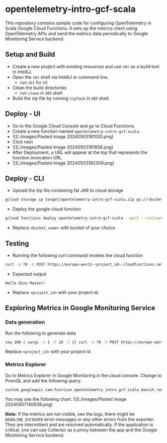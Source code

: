 # opentelemetry-intro-gcf-scala

This repository contains sample code for configuring OpenTelemetry in Scala Google Cloud Functions.
It sets up the metrics client using OpenTelemetry APIs and send the metrics data periodically to Google Monitoring Service backend.

## Setup and Build
- Create a new project with existing resources and use `sbt`  as a build tool in IntelliJ.
- Open the `sbt` shell via IntelliJ or command line.
	- run `sbt` for cli
- Clean the build directories
	- run `clean` in sbt shell
- Build the zip file by running `zipTask` in sbt shell.

## Deploy - UI

- Go to the Google Cloud Console and go to Cloud Functions.
- Create a new function named `opentelemetry-intro-gcf-scala`.
- ![](./images/Pasted image 20240503181020.png)
- Click next
- ![](./images/Pasted image 20240503181656.png)
- After Deployment, a URL will appear at the top that represents the function invocation URL. 
- ![](./images/Pasted image 20240503182309.png)

## Deploy - CLI

- Upload the zip file containing fat JAR to cloud storage
```bash
gcloud storage cp target/opentelemetry-intro-gcf-scala.zip gs://<bucket_name>/functions/opentelemetry-intro-gcf-scala.zip
```
- Deploy the google cloud function
```bash
gcloud functions deploy opentelemetry-intro-gcf-scala --gen2 --runtime=java11 --region=europe-west1 --source=gs://<bucket_name>/functions/opentelemetry-intro-gcf-scala.zip --entry-point=com.danish.world.HelloWorldScala --memory=256MB --trigger-http
```
- Replace `<bucket_name>` with bucket of your choice.

## Testing
- Running the following curl command invokes the cloud function
```bash
curl -m 70 -X POST https://europe-west1-<project_id>.cloudfunctions.net/opentelemetry-intro-gcf-scala -H "Authorization: bearer $(gcloud auth print-identity-token)" -H "Content-Type: application/json" -d '{  "name": "Dino Master" }'
```
- Expected output
```
Hello Dino Master!
```
- Replace `<project_id>` with your project id.
## Exploring Metrics in Google Monitoring Service

### Data generation
Run the following to generate data 

```bash
seq 100 | xargs -n 1 -P 10 -I {} curl -m 70 -X POST https://europe-west1-<project_id>.cloudfunctions.net/opentelemetry-intro-gcf-scala -H "Authorization: bearer $(gcloud auth print-identity-token)" -H "Content-Type: application/json" -d '{  "name": "Dino Master" }'
```

Replace `<project_id>` with your project id.

### Metrics Explorer
Go to Metrics Explorer in Google Monitoring in the cloud console. Change to PromQL and add the following query.

```
custom_googleapis_com:function_opentelemetry_intro_gcf_scala_danish_requests{monitored_resource="generic_task"}
```

You may see the following chart.
![](./images/Pasted image 20240507140938.png)

**Note:** If the metrics are not visible, see the logs, there might be `DEADLINE_EXCEEDED` error messages or any other errors from the exporter. They are intermittent and are resolved automatically. If the application is critical, one can use Collector as a proxy between the app and the Google Monitoring Service backend.  